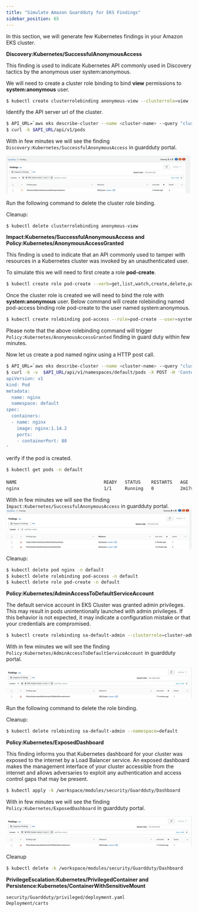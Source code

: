 ```yaml
---
title: "Simulate Amazon Guardduty for EKS Findings"
sidebar_position: 65
---
```


In this section, we will generate few Kubernetes findings in your Amazon EKS cluster.  


**Discovery:Kubernetes/SuccessfulAnonymousAccess**

This finding is used to indicate Kubernetes API commonly used in Discovery tactics by the anonymous user system:anonymous.

We will need to create a cluster role binding to bind **view** permissions to **system:anonymous** user.

```bash
$ kubectl create clusterrolebinding anonymous-view --clusterrole=view --user=system:anonymous
```

Identify the API server url of the cluster.
```bash
$ API_URL=`aws eks describe-cluster --name <cluster-name> --query "cluster.endpoint" --region us-east-1 --output text`
$ curl -k $API_URL/api/v1/pods
```

With in few minutes we will see the finding `Discovery:Kubernetes/SuccessfulAnonymousAccess` in guardduty portal. 

![](finding-1.png)

Run the following command to delete the cluster role binding.

Cleanup: 
```bash
$ kubectl delete clusterrolebinding anonymous-view
```


**Impact:Kubernetes/SuccessfulAnonymousAccess and Policy:Kubernetes/AnonymousAccessGranted**

This finding is used to indicate that an API commonly used to tamper with resources in a Kubernetes cluster was invoked by an unauthenticated user.

To simulate this we will need to first create a role **pod-create**. 
```bash
$ kubectl create role pod-create --verb=get,list,watch,create,delete,patch --resource=pods -n default
```
Once the cluster role is created we will need to bind the role with **system:anonymous** user. Below command will create rolebinding named pod-access binding role pod-create to the user named system:anonymous.

```bash
$ kubectl create rolebinding pod-access --role=pod-create --user=system:anonymous
```
Please note that the above rolebinding command will trigger `Policy:Kubernetes/AnonymousAccessGranted` finding in guard duty within few minutes. 

Now let us create a pod named nginx using a HTTP post call. 

```bash
$ API_URL=`aws eks describe-cluster --name <cluster-name> --query "cluster.endpoint" --region us-east-1 --output text`
$ curl -k -v  $API_URL/api/v1/namespaces/default/pods -X POST -H 'Content-Type: application/yaml'   -d '---
apiVersion: v1
kind: Pod
metadata:
  name: nginx
  namespace: default
spec:
  containers:
  - name: nginx
    image: nginx:1.14.2
    ports:
    - containerPort: 80
'
```

verify if the pod is created.

```bash
$ kubectl get pods -n default

NAME                                 READY   STATUS    RESTARTS   AGE
nginx                                1/1     Running   0          2m17s
```
With in few minutes we will see the finding `Impact:Kubernetes/SuccessfulAnonymousAccess` in guardduty portal. 
![](finding-3.png)


Cleanup: 
```bash
$ kubectl delete pod nginx -n default
$ kubectl delete rolebinding pod-access -n default
$ kubectl delete role pod-create -n default
```

**Policy:Kubernetes/AdminAccessToDefaultServiceAccount**

The default service account in EKS Cluster was granted admin privileges. This may result in pods unintentionally launched with admin privileges. If this behavior is not expected, it may indicate a configuration mistake or that your credentials are compromised.

```bash
$ kubectl create rolebinding sa-default-admin --clusterrole=cluster-admin --serviceaccount=default:default --namespace=default
```
With in few minutes we will see the finding `Policy:Kubernetes/AdminAccessToDefaultServiceAccount` in guardduty portal. 

![](finding-2.png)

Run the following command to delete the role binding.

Cleanup: 
```bash
$ kubectl delete rolebinding sa-default-admin --namespace=default
```

**Policy:Kubernetes/ExposedDashboard**

This finding informs you that Kubernetes dashboard for your cluster was exposed to the internet by a Load Balancer service. An exposed dashboard makes the management interface of your cluster accessible from the internet and allows adversaries to exploit any authentication and access control gaps that may be present.


```bash
$ kubectl apply -k /workspace/modules/security/Guardduty/Dashboard
```

With in few minutes we will see the finding `Policy:Kubernetes/ExposedDashboard` in guardduty portal. 

![](finding-2.png)


Cleanup
```bash
$ kubectl delete -k /workspace/modules/security/Guardduty/Dashboard
```

**PrivilegeEscalation:Kubernetes/PrivilegedContainer and Persistence:Kubernetes/ContainerWithSensitiveMount**

```kustomization
security/Guardduty/privileged/deployment.yaml
Deployment/carts
```